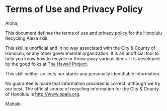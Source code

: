 # Terms of Use and Privacy Policy

Aloha, 

This document defines the terms of use and privacy policy for the Honolulu Recycling Alexa skill.

This skill is unofficial and in no way associated with the City & County of Honolulu, or any other governmental organization. It is an unofficial tool to help you know how to recycle or throw away various items. It is developed by the good folks at [The Hawaii Project](https://www.thehawaiiproject.com).

This skill neither collects nor stores any personally identifiable information. 

No guarantee is made that information provided is correct, although we try our best. The official source of recycling information for the City & County of Honolulu is http://www.opala.org. 

Mahalo. 

